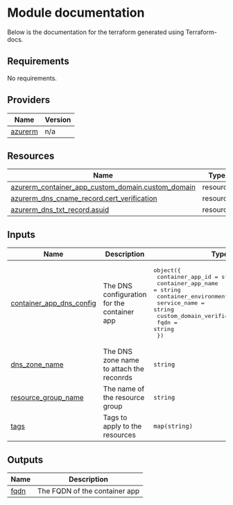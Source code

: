<!-- BEGIN_TF_DOCS -->

# Module documentation
Below is the documentation for the terraform generated using Terraform-docs.

## Requirements

No requirements.
## Providers

| Name | Version |
|------|---------|
| <a name="provider_azurerm"></a> [azurerm](#provider\_azurerm) | n/a |
## Resources

| Name | Type |
|------|------|
| [azurerm_container_app_custom_domain.custom_domain](https://registry.terraform.io/providers/hashicorp/azurerm/latest/docs/resources/container_app_custom_domain) | resource |
| [azurerm_dns_cname_record.cert_verification](https://registry.terraform.io/providers/hashicorp/azurerm/latest/docs/resources/dns_cname_record) | resource |
| [azurerm_dns_txt_record.asuid](https://registry.terraform.io/providers/hashicorp/azurerm/latest/docs/resources/dns_txt_record) | resource |
## Inputs

| Name | Description | Type | Default | Required |
|------|-------------|------|---------|:--------:|
| <a name="input_container_app_dns_config"></a> [container\_app\_dns\_config](#input\_container\_app\_dns\_config) | The DNS configuration for the container app | <pre>object({<br/>    container_app_id              = string<br/>    container_app_name            = string<br/>    container_environment_name    = string<br/>    service_name                  = string<br/>    custom_domain_verification_id = string<br/>    fqdn                          = string<br/>  })</pre> | n/a | yes |
| <a name="input_dns_zone_name"></a> [dns\_zone\_name](#input\_dns\_zone\_name) | The DNS zone name to attach the reconrds | `string` | n/a | yes |
| <a name="input_resource_group_name"></a> [resource\_group\_name](#input\_resource\_group\_name) | The name of the resource group | `string` | n/a | yes |
| <a name="input_tags"></a> [tags](#input\_tags) | Tags to apply to the resources | `map(string)` | n/a | yes |
## Outputs

| Name | Description |
|------|-------------|
| <a name="output_fqdn"></a> [fqdn](#output\_fqdn) | The FQDN of the container app |
<!-- END_TF_DOCS -->